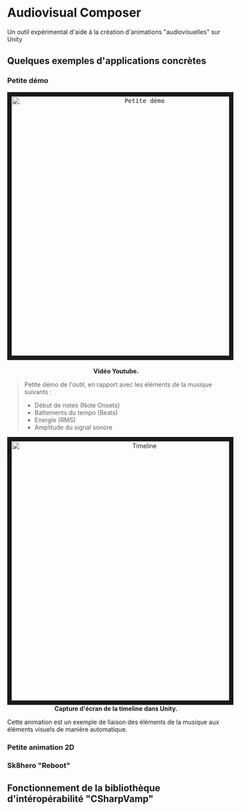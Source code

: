 # Audiovisual Composer
Un outil expérimental d'aide à la création d'animations "audiovisuelles" sur Unity

## Quelques exemples d'applications concrètes


### Petite démo

<p align="center">
   <kbd>
  <a href="http://www.youtube.com/watch?feature=player_embedded&v=avAaE3wvUH4
  " target="_blank"><img src="https://image.ibb.co/ivFJFJ/Audiovisal_Composer_Exemple_1.jpg" 
                         alt="Petite démo" width="600" height="auto" border="10" /></a></kbd><br /><br />
  <b>Vidéo Youtube.</b>
</p>

> Petite démo de l'outil, en rapport avec les éléments de la musique suivants :
> - Début de notes (Note Onsets)
> - Battements du tempo (Beats)
> - Energie (RMS)
> - Amplitude du signal sonore


<p align="center">
<img src="https://image.ibb.co/g26QvJ/Audiovisual_Composer_1.png" 
  alt="Timeline" width="600" height="auto" border="10" /><br />
  <b>Capture d'écran de la timeline dans Unity.</b></p>
  
Cette animation est un exemple de liaison des éléments de la musique aux éléments visuels de manière automatique.
 


### Petite animation 2D

### Sk8hero "Reboot"


## Fonctionnement de la bibliothèque d'intéropérabilité "CSharpVamp"
